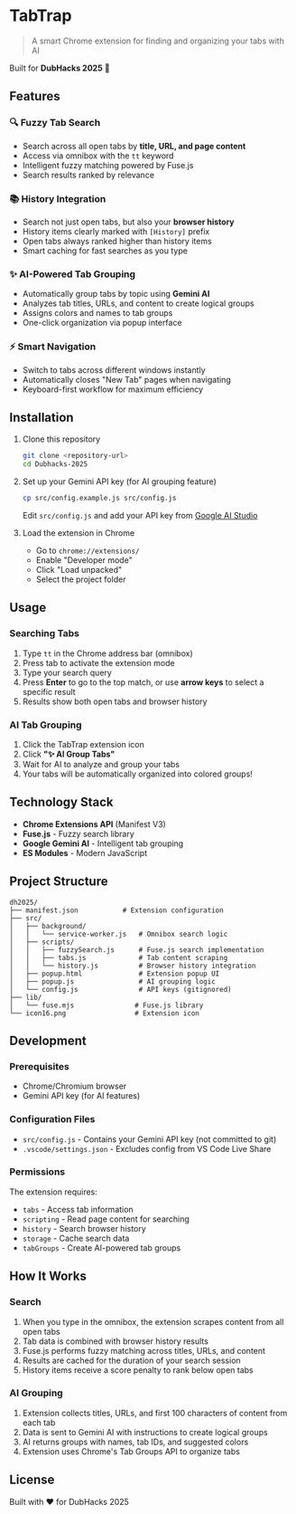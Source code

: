 # TabTrap

> A smart Chrome extension for finding and organizing your tabs with AI

Built for **DubHacks 2025** 🎉

## Features

### 🔍 Fuzzy Tab Search

-   Search across all open tabs by **title, URL, and page content**
-   Access via omnibox with the `tt` keyword
-   Intelligent fuzzy matching powered by Fuse.js
-   Search results ranked by relevance

### 📚 History Integration

-   Search not just open tabs, but also your **browser history**
-   History items clearly marked with `[History]` prefix
-   Open tabs always ranked higher than history items
-   Smart caching for fast searches as you type

### ✨ AI-Powered Tab Grouping

-   Automatically group tabs by topic using **Gemini AI**
-   Analyzes tab titles, URLs, and content to create logical groups
-   Assigns colors and names to tab groups
-   One-click organization via popup interface

### ⚡ Smart Navigation

-   Switch to tabs across different windows instantly
-   Automatically closes "New Tab" pages when navigating
-   Keyboard-first workflow for maximum efficiency

## Installation

1. Clone this repository

    ```bash
    git clone <repository-url>
    cd Dubhacks-2025
    ```

2. Set up your Gemini API key (for AI grouping feature)

    ```bash
    cp src/config.example.js src/config.js
    ```

    Edit `src/config.js` and add your API key from [Google AI Studio](https://makersuite.google.com/app/apikey)

3. Load the extension in Chrome
    - Go to `chrome://extensions/`
    - Enable "Developer mode"
    - Click "Load unpacked"
    - Select the project folder

## Usage

### Searching Tabs

1. Type `tt` in the Chrome address bar (omnibox)
2. Press tab to activate the extension mode
3. Type your search query
4. Press **Enter** to go to the top match, or use **arrow keys** to select a specific result
5. Results show both open tabs and browser history

### AI Tab Grouping

1. Click the TabTrap extension icon
2. Click **"✨ AI Group Tabs"**
3. Wait for AI to analyze and group your tabs
4. Your tabs will be automatically organized into colored groups!

## Technology Stack

-   **Chrome Extensions API** (Manifest V3)
-   **Fuse.js** - Fuzzy search library
-   **Google Gemini AI** - Intelligent tab grouping
-   **ES Modules** - Modern JavaScript

## Project Structure

```
dh2025/
├── manifest.json           # Extension configuration
├── src/
│   ├── background/
│   │   └── service-worker.js   # Omnibox search logic
│   ├── scripts/
│   │   ├── fuzzySearch.js      # Fuse.js search implementation
│   │   ├── tabs.js             # Tab content scraping
│   │   └── history.js          # Browser history integration
│   ├── popup.html              # Extension popup UI
│   ├── popup.js                # AI grouping logic
│   └── config.js               # API keys (gitignored)
├── lib/
│   └── fuse.mjs               # Fuse.js library
└── icon16.png                 # Extension icon
```

## Development

### Prerequisites

-   Chrome/Chromium browser
-   Gemini API key (for AI features)

### Configuration Files

-   `src/config.js` - Contains your Gemini API key (not committed to git)
-   `.vscode/settings.json` - Excludes config from VS Code Live Share

### Permissions

The extension requires:

-   `tabs` - Access tab information
-   `scripting` - Read page content for searching
-   `history` - Search browser history
-   `storage` - Cache search data
-   `tabGroups` - Create AI-powered tab groups

## How It Works

### Search

1. When you type in the omnibox, the extension scrapes content from all open tabs
2. Tab data is combined with browser history results
3. Fuse.js performs fuzzy matching across titles, URLs, and content
4. Results are cached for the duration of your search session
5. History items receive a score penalty to rank below open tabs

### AI Grouping

1. Extension collects titles, URLs, and first 100 characters of content from each tab
2. Data is sent to Gemini AI with instructions to create logical groups
3. AI returns groups with names, tab IDs, and suggested colors
4. Extension uses Chrome's Tab Groups API to organize tabs

## License

Built with ❤️ for DubHacks 2025
